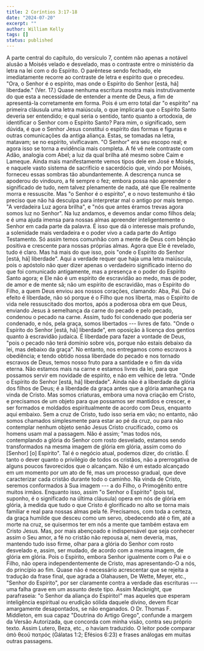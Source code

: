 ```yaml
---
title: 2 Coríntios 3:17-18
date: "2024-07-20"
excerpt: ""
author: William Kelly
tags: []
status: published
---
```


A parte central do capítulo, do versículo 7, contém não apenas a notável
alusão a Moisés velado e desvelado, mas o contraste entre o ministério
da letra na lei com o do Espírito. O parêntese sendo fechado, ele
imediatamente recorre ao contraste de letra e espírito que o precedeu.
\"Ora, o Senhor é o espírito, mas onde o Espírito do Senhor \[está, há\]
liberdade.\" (Ver. 17.) Quase nenhuma escritura mostra mais
instrutivamente do que esta a necessidade de entender a mente de Deus, a
fim de apresentá-la corretamente em forma. Pois é um erro total dar \"o
espírito\" na primeira cláusula uma letra maiúscula, o que implicaria
que o Espírito Santo deveria ser entendido; e qual seria o sentido,
tanto quanto a ortodoxia, de identificar o Senhor com o Espírito Santo?
Para mim, o significado, sem dúvida, é que o Senhor Jesus constitui o
espírito das formas e figuras e outras comunicações da antiga aliança.
Estas, se tomadas na letra, matavam; se no espírito, vivificavam. \"O
Senhor\" era seu escopo real; e agora isso se torna a evidência mais
completa. A fé vê nele contraste com Adão, analogia com Abel; a luz da
qual brilha até mesmo sobre Caim e Lameque. Ainda mais manifestamente
vemos tipos dele em José e Moisés, e naquele vasto sistema de sacrifício
e sacerdócio que, vindo por Moisés, forneceu essas sombras tão
abundantemente. A descrença nunca se apoderou do vindouro, a fé sempre o
fez; embora possa não apreender o significado de tudo, nem talvez
plenamente de nada, até que Ele realmente morra e ressuscite. Mas \"o
Senhor é o espírito\", e o novo testemunho é tão preciso que não há
desculpa para interpretar mal o antigo por mais tempo. \"A verdadeira
Luz agora brilha\", e \"nós que antes éramos trevas agora somos luz no
Senhor\". Na luz andamos, e devemos andar como filhos dela; e é uma
ajuda imensa para nossas almas apreender inteligentemente o Senhor em
cada parte da palavra. É isso que dá o interesse mais profundo, a
solenidade mais verdadeira e o poder vivo a cada parte do Antigo
Testamento. Só assim temos comunhão com a mente de Deus com bênção
positiva e crescente para nossas próprias almas. Agora que Ele é
revelado, tudo é claro. Mas há mais do que isso, pois \"onde o Espírito
do Senhor \[está, há\] liberdade\". Aqui a verdade requer que haja uma
letra maiúscula, pois o apóstolo não quer dizer apenas o verdadeiro
significado interno do que foi comunicado antigamente, mas a presença e
o poder do Espírito Santo agora; e Ele não é um espírito de escravidão
ao medo, mas de poder, de amor e de mente sã; não um espírito de
escravidão, mas o Espírito do Filho, a quem Deus enviou aos nossos
corações, clamando: Aba, Pai. Daí o efeito é liberdade, não só porque é
o Filho que nos liberta, mas o Espírito de vida nele ressuscitado dos
mortos, após a poderosa obra em que Deus, enviando Jesus à semelhança da
carne do pecado e pelo pecado, condenou o pecado na carne. Assim, tudo
foi condenado que poderia ser condenado, e nós, pela graça, somos
libertados --- livres de fato. \"Onde o Espírito do Senhor \[está, há\]
liberdade\", em oposição à licença dos gentios quanto à escravidão
judaica. É liberdade para fazer a vontade de Deus, \"pois o pecado não
terá domínio sobre vós, porque não estais debaixo da lei, mas debaixo da
graça\". No entanto, nos entregamos como escravos à obediência; e tendo
obtido nossa liberdade do pecado e nos tornado escravos de Deus, temos
nosso fruto para a santidade e o fim da vida eterna. Não estamos mais na
carne e estamos livres da lei, para que possamos servir em novidade de
espírito, e não em velhice de letra. \"Onde o Espírito do Senhor \[está,
há\] liberdade\". Ainda não é a liberdade da glória dos filhos de Deus;
é a liberdade da graça antes que a glória amanheça na vinda de Cristo.
Mas somos criaturas, embora uma nova criação em Cristo, e precisamos de
um objeto para que possamos ser mantidos e crescer, e ser formados e
moldados espiritualmente de acordo com Deus, enquanto aqui embaixo. Sem
a cruz de Cristo, tudo isso seria em vão; no entanto, não somos chamados
simplesmente para estar ao pé da cruz, ou para não contemplar nenhum
objeto senão Jesus Cristo crucificado, como os homens usam mal a
passagem. Não é assim; \"mas todos nós, contemplando a glória do Senhor
com rosto desvelado, estamos sendo transformados na mesma imagem de
glória em glória, assim como do \[Senhor\] \[o\] Espírito\". Tal é o
negócio atual, podemos dizer, do cristão. É tanto o dever quanto o
privilégio de todos os cristãos, não a prerrogativa de alguns poucos
favorecidos que o alcançam. Não é um estado alcançado em um momento por
um ato de fé, mas um processo gradual, que deve caracterizar cada
cristão durante todo o caminho. Na vinda de Cristo, seremos conformados
à Sua imagem --- a do Filho, o Primogênito entre muitos irmãos. Enquanto
isso, assim \"o Senhor o Espírito\" (pois tal, suponho, é o significado
na última cláusula) opera em nós de glória em glória, à medida que tudo
o que Cristo é glorificado no alto se torna mais familiar e real para
nossas almas pela fé. Precisamos, com toda a certeza, da graça humilde
que desceu como um servo, obedecendo até o fim, até a morte na cruz, se
quisermos ter em nós a mente que também estava em Cristo Jesus. Mas, por
mais abençoado e indispensável que seja conhecer assim o Seu amor, a fé
no cristão não repousa aí, nem deveria, mas, mantendo tudo isso firme,
olhar para a glória do Senhor com rosto desvelado e, assim, ser mudado,
de acordo com a mesma imagem, de glória em glória. Pois o Espírito,
embora Senhor igualmente com o Pai e o Filho, não opera
independentemente de Cristo, mas apresentando-O a nós, do princípio ao
fim. Quase não é necessário acrescentar que se rejeita a tradução da
frase final, que agrada a Olahausen, De Wette, Meyer, etc., \"Senhor do
Espírito\", por ser claramente contra a verdade das escrituras --- uma
falha grave em um assunto deste tipo. Assim Macknight, que parafraseia:
\"o Senhor da aliança do Espírito!\" mas aqueles que esperam
inteligência espiritual ou erudição sólida daquele divino, devem ficar
amargamente desapontados, se não enganados. O Dr. Thomas F. Middleton,
em sua capaz \"Doutrina do Artigo Grego\", confunde a margem da Versão
Autorizada, que concorda com minha visão, contra seu próprio texto.
Assim Lutero, Beza, etc., o haviam traduzido. O leitor pode comparar ἀπὸ
θεοῦ πατρός (Gálatas 1:2; Efésios 6:23) e frases análogas em muitas
outras passagens.
